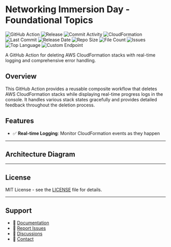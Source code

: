# Networking Immersion Day - Foundational Topics

![GitHub Action](https://img.shields.io/badge/GitHub-Action-blue?logo=github)&nbsp;![Release](https://github.com/subhamay-bhattacharyya/0306-vpc-cft/actions/workflows/release.yaml/badge.svg)&nbsp;![Commit Activity](https://img.shields.io/github/commit-activity/t/subhamay-bhattacharyya/0306-vpc-cft)&nbsp;![CloudFormation](https://img.shields.io/badge/AWS-CloudFormation-orange?logo=amazonaws)&nbsp;![Last Commit](https://img.shields.io/github/last-commit/subhamay-bhattacharyya/0306-vpc-cft)&nbsp;![Release Date](https://img.shields.io/github/release-date/subhamay-bhattacharyya/0306-vpc-cft)&nbsp;![Repo Size](https://img.shields.io/github/repo-size/subhamay-bhattacharyya/0306-vpc-cft)&nbsp;![File Count](https://img.shields.io/github/directory-file-count/subhamay-bhattacharyya/0306-vpc-cft)&nbsp;![Issues](https://img.shields.io/github/issues/subhamay-bhattacharyya/0306-vpc-cft)&nbsp;![Top Language](https://img.shields.io/github/languages/top/subhamay-bhattacharyya/0306-vpc-cft)&nbsp;![Custom Endpoint](https://img.shields.io/endpoint?url=https://gist.githubusercontent.com/bsubhamay/9424dfd1830a0913cb7a32612ba51f90/raw/0306-vpc-cft.json?)


A GitHub Action for deleting AWS CloudFormation stacks with real-time logging and comprehensive error handling.

## Overview

This GitHub Action provides a reusable composite workflow that deletes AWS CloudFormation stacks while displaying real-time progress logs in the console. It handles various stack states gracefully and provides detailed feedback throughout the deletion process.

## Features

- ✅ **Real-time Logging**: Monitor CloudFormation events as they happen

---

## Architecture Diagram


---

## License

MIT License - see the [LICENSE](LICENSE) file for details.

---

## Support

- 📖 [Documentation](https://github.com/subhamay-bhattacharyya/0306-vpc-cft/wiki)
- 🐛 [Report Issues](https://github.com/subhamay-bhattacharyya/0306-vpc-cft/issues)
- 💬 [Discussions](https://github.com/subhamay-bhattacharyya/0306-vpc-cft/discussions)
- 📧 [Contact](mailto:support@subhamay.aws@gmail.com)